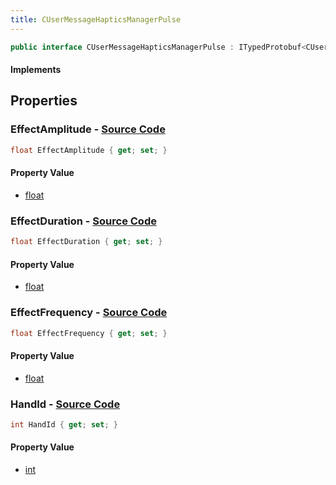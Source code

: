 ```yaml
---
title: CUserMessageHapticsManagerPulse
---
```


```csharp
public interface CUserMessageHapticsManagerPulse : ITypedProtobuf<CUserMessageHapticsManagerPulse>, INativeHandle, INetMessage<CUserMessageHapticsManagerPulse>, IDisposable
```

#### Implements

## Properties

### **EffectAmplitude** - [Source Code](https://github.com/swiftly-solution/swiftlys2/blob/main/managed/src/SwiftlyS2.Generated/Protobufs/Interfaces/CUserMessageHapticsManagerPulse.cs#L21)

```csharp
float EffectAmplitude { get; set; }
```

#### Property Value

- [float](https://learn.microsoft.com/dotnet/api/system.single)

### **EffectDuration** - [Source Code](https://github.com/swiftly-solution/swiftlys2/blob/main/managed/src/SwiftlyS2.Generated/Protobufs/Interfaces/CUserMessageHapticsManagerPulse.cs#L27)

```csharp
float EffectDuration { get; set; }
```

#### Property Value

- [float](https://learn.microsoft.com/dotnet/api/system.single)

### **EffectFrequency** - [Source Code](https://github.com/swiftly-solution/swiftlys2/blob/main/managed/src/SwiftlyS2.Generated/Protobufs/Interfaces/CUserMessageHapticsManagerPulse.cs#L24)

```csharp
float EffectFrequency { get; set; }
```

#### Property Value

- [float](https://learn.microsoft.com/dotnet/api/system.single)

### **HandId** - [Source Code](https://github.com/swiftly-solution/swiftlys2/blob/main/managed/src/SwiftlyS2.Generated/Protobufs/Interfaces/CUserMessageHapticsManagerPulse.cs#L18)

```csharp
int HandId { get; set; }
```

#### Property Value

- [int](https://learn.microsoft.com/dotnet/api/system.int32)


